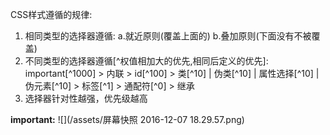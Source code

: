 CSS样式遵循的规律:

1. 相同类型的选择器遵循: a.就近原则(覆盖上面的) b.叠加原则(下面没有不被覆盖)
2. 不同类型的选择器遵循[^权值相加大的优先,相同后定义的优先]:
important[^1000] > 内联 > id[^100] > 类[^10]  | 伪类[^10] | 属性选择[^10] | 伪元素[^10] > 标签[^1] > 通配符[^0] > 继承
3. 选择器针对性越强，优先级越高

**important:**
![](/assets/屏幕快照 2016-12-07 18.29.57.png)


